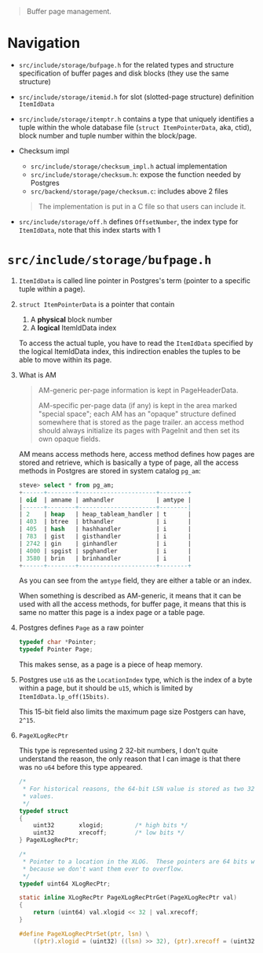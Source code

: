 > Buffer page management.

# Navigation

* `src/include/storage/bufpage.h` for the related types and structure specification
  of buffer pages and disk blocks (they use the same structure)

* `src/include/storage/itemid.h` for slot (slotted-page structure) definition 
  `ItemIdData`

* `src/include/storage/itemptr.h` contains a type that uniquely identifies a tuple
  within the whole database file (`struct ItemPointerData`, aka, ctid), block 
  number and tuple number within the block/page.

* Checksum impl

  * `src/include/storage/checksum_impl.h` actual implementation
  * `src/include/storage/checksum.h`: expose the function needed by Postgres
  * `src/backend/storage/page/checksum.c`: includes above 2 files
  
  > The implementation is put in a C file so that users can include it.

* `src/include/storage/off.h` defines `OffsetNumber`, the index type for `ItemIdData`,
  note that this index starts with 1

# `src/include/storage/bufpage.h`

1. `ItemIdData` is called line pointer in Postgres's term (pointer to a specific
   tuple within a page).

2. `struct ItemPointerData` is a pointer that contain
   
   1. A **physical** block number 
   2. A **logical** ItemIdData index

   To access the actual tuple, you have to read the `ItemIdData` specified by the
   logical ItemIdData index, this indirection enables the tuples to be able to 
   move within its page. 

3. What is AM

   > AM-generic per-page information is kept in PageHeaderData.
   >
   > AM-specific per-page data (if any) is kept in the area marked "special
   > space"; each AM has an "opaque" structure defined somewhere that is
   > stored as the page trailer.  an access method should always
   > initialize its pages with PageInit and then set its own opaque
   > fields.

   AM means access methods here, access method defines how pages are stored and 
   retrieve, which is basically a type of page, all the access methods in Postgres
   are stored in system catalog `pg_am`:

   ```sql
   steve> select * from pg_am;
   +------+--------+----------------------+--------+
   | oid  | amname | amhandler            | amtype |
   |------+--------+----------------------+--------|
   | 2    | heap   | heap_tableam_handler | t      |
   | 403  | btree  | bthandler            | i      |
   | 405  | hash   | hashhandler          | i      |
   | 783  | gist   | gisthandler          | i      |
   | 2742 | gin    | ginhandler           | i      |
   | 4000 | spgist | spghandler           | i      |
   | 3580 | brin   | brinhandler          | i      |
   +------+--------+----------------------+--------+
   ```

   As you can see from the `amtype` field, they are either a table or an index.

   When something is described as AM-generic, it means that it can be used with
   all the access methods, for buffer page, it means that this is same no matter
   this page is a index page or a table page.

4. Postgres defines `Page` as a raw pointer

   ```c
   typedef char *Pointer;
   typedef Pointer Page;
   ```

   This makes sense, as a page is a piece of heap memory.

5. Postgres use `u16` as the `LocationIndex` type, which is the index of a byte 
   within a page, but it should be `u15`, which is limited by `ItemIdData.lp_off(15bits)`.

   This 15-bit field also limits the maximum page size Postgers can have, `2^15`.

6. `PageXLogRecPtr`

   This type is represented using 2 32-bit numbers, I don't quite understand the 
   reason, the only reason that I can image is that there was no `u64` before this
   type appeared.

   ```c
   /*
    * For historical reasons, the 64-bit LSN value is stored as two 32-bit
    * values.
    */
   typedef struct
   {
       uint32		xlogid;			/* high bits */
       uint32		xrecoff;		/* low bits */
   } PageXLogRecPtr;

   /*
    * Pointer to a location in the XLOG.  These pointers are 64 bits wide,
    * because we don't want them ever to overflow.
    */
   typedef uint64 XLogRecPtr;

   static inline XLogRecPtr PageXLogRecPtrGet(PageXLogRecPtr val)
   {
       return (uint64) val.xlogid << 32 | val.xrecoff;
   }

   #define PageXLogRecPtrSet(ptr, lsn) \
       ((ptr).xlogid = (uint32) ((lsn) >> 32), (ptr).xrecoff = (uint32) (lsn))
   ```


